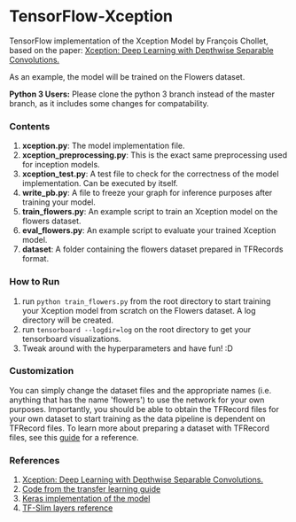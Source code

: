 # TensorFlow-Xception
TensorFlow implementation of the Xception Model by François Chollet, based on the paper:
[Xception: Deep Learning with Depthwise Separable Convolutions.](https://arxiv.org/abs/1610.02357)

As an example, the model will be trained on the Flowers dataset.

**Python 3 Users:** Please clone the python 3 branch instead of the master branch, as it includes some changes for compatability.

### Contents

1. **xception.py**: The model implementation file.
2. **xception_preprocessing.py**: This is the exact same preprocessing used for inception models.
3. **xception_test.py**: A test file to check for the correctness of the model implementation. Can be executed by itself.
4. **write_pb.py**: A file to freeze your graph for inference purposes after training your model.
5. **train_flowers.py**: An example script to train an Xception model on the flowers dataset.
6. **eval_flowers.py**: An example script to evaluate your trained Xception model.
7. **dataset**: A folder containing the flowers dataset prepared in TFRecords format.

### How to Run

1. run `python train_flowers.py` from the root directory to start training your Xception model from scratch on the Flowers dataset. A log directory will be created.
2. run `tensorboard --logdir=log` on the root directory to get your tensorboard visualizations.
3. Tweak around with the hyperparameters and have fun! :D

### Customization

You can simply change the dataset files and the appropriate names (i.e. anything that has the name 'flowers') to use the network for your own purposes. Importantly, you should be able to obtain the TFRecord files for your own dataset to start training as the data pipeline is dependent on TFRecord files. To learn more about preparing a dataset with TFRecord files, see this [guide](https://github.com/kwotsin/create_tfrecords) for a reference.


### References

1. [Xception: Deep Learning with Depthwise Separable Convolutions.](https://arxiv.org/abs/1610.02357)
2. [Code from the transfer learning guide](https://github.com/kwotsin/transfer_learning_tutorial)
3. [Keras implementation of the model](https://github.com/fchollet/deep-learning-models/blob/master/xception.py)
4. [TF-Slim layers reference](https://github.com/tensorflow/tensorflow/blob/master/tensorflow/contrib/layers/python/layers/layers.py)
